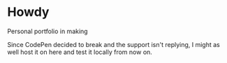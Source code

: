 # Howdy
Personal portfolio in making

Since CodePen decided to break and the support isn't replying, I might as well host it on here and test it locally from now on.
